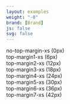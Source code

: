```yaml
---
layout: examples
weight: "-0"
brand: [Brand]
js: false
svg: false
---
```


<div class="margin-classes">
	<div class="no-top-margin-xs text-center">no-top-margin-xs (0px)</div>
</div>
<div class="margin-classes">
	<div class="top-margin1-xs text-center">top-margin1-xs (6px)</div>
</div>
<div class="margin-classes">
	<div class="top-margin2-xs text-center">top-margin2-xs (12px)</div>
</div>
<div class="margin-classes">
	<div class="top-margin3-xs text-center">top-margin3-xs (18px)</div>
</div>
<div class="margin-classes">
	<div class="top-margin4-xs text-center">top-margin4-xs (24px)</div>
</div>
<div class="margin-classes">
	<div class="top-margin5-xs text-center">top-margin5-xs (30px)</div>
</div>
<div class="margin-classes">
	<div class="top-margin6-xs text-center">top-margin6-xs (36px)</div>
</div>
<div class="margin-classes">
	<div class="top-margin7-xs text-center">top-margin7-xs (42px)</div>
</div>